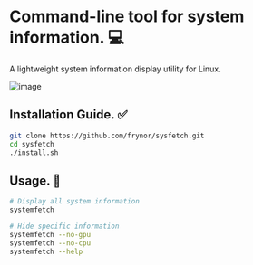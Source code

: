 # Command-line tool for system information. 💻
A lightweight system information display utility for Linux.

![image](https://github.com/user-attachments/assets/96f2c0dc-85af-4c1a-bddf-3740c806026c)

## Installation Guide. ✅

```bash
git clone https://github.com/frynor/sysfetch.git
cd sysfetch
./install.sh
```

## Usage. 🔨

```bash
# Display all system information
systemfetch

# Hide specific information
systemfetch --no-gpu
systemfetch --no-cpu
systemfetch --help

